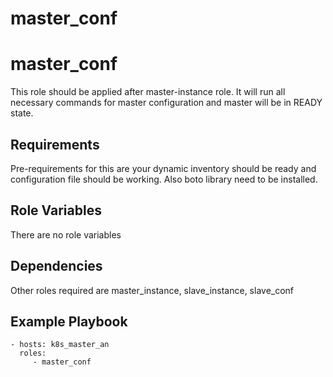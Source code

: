 # master_conf
master_conf
=========

This role should be applied after master-instance role. It will run all necessary commands for master configuration and master will be in READY state. 

Requirements
------------

Pre-requirements for this are your dynamic inventory should be ready and configuration file should be working. Also boto library need to be installed.

Role Variables
--------------

There are no role variables

Dependencies
------------

Other roles required are master_instance, slave_instance, slave_conf

Example Playbook
----------------

    - hosts: k8s_master_an
      roles:
         - master_conf
